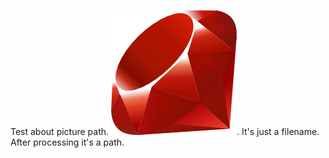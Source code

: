 Test about picture path. ![my image alt text](ruby.png "opt title"). It's just a filename. After processing it's a path.
